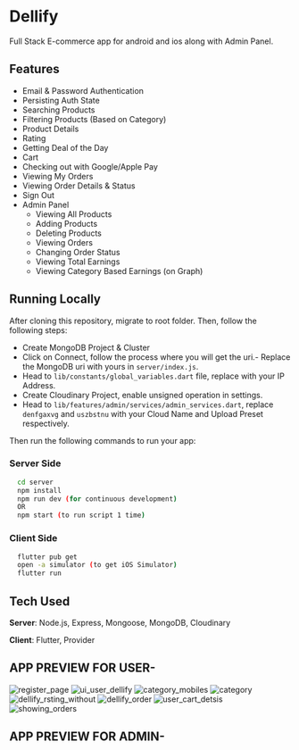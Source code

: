 # Dellify

Full Stack E-commerce app for android and ios  along with Admin Panel.

## Features
- Email & Password Authentication
- Persisting Auth State
- Searching Products
- Filtering Products (Based on Category)
- Product Details
- Rating
- Getting Deal of the Day
- Cart
- Checking out with Google/Apple Pay
- Viewing My Orders
- Viewing Order Details & Status
- Sign Out
- Admin Panel
    - Viewing All Products
    - Adding Products
    - Deleting Products
    - Viewing Orders
    - Changing Order Status
    - Viewing Total Earnings
    - Viewing Category Based Earnings (on Graph)


## Running Locally
After cloning this repository, migrate to root folder. Then, follow the following steps:
- Create MongoDB Project & Cluster
- Click on Connect, follow the process where you will get the uri.- Replace the MongoDB uri with yours in ```server/index.js```.
- Head to ```lib/constants/global_variables.dart``` file, replace <yourip> with your IP Address. 
- Create Cloudinary Project, enable unsigned operation in settings.
- Head to ```lib/features/admin/services/admin_services.dart```, replace ```denfgaxvg``` and ```uszbstnu``` with your Cloud Name and Upload Preset respectively.

Then run the following commands to run your app:

### Server Side
```bash
  cd server
  npm install
  npm run dev (for continuous development)
  OR
  npm start (to run script 1 time)
```

### Client Side
```bash
  flutter pub get
  open -a simulator (to get iOS Simulator)
  flutter run
```

## Tech Used
**Server**: Node.js, Express, Mongoose, MongoDB, Cloudinary

**Client**: Flutter, Provider
    
## APP PREVIEW FOR USER-
![register_page](https://github.com/Adasv9423/dellify/assets/76847225/69cc433b-cc22-46a2-ac5b-aade2d2e1874)
![ui_user_dellify](https://github.com/Adasv9423/dellify/assets/76847225/27ae4a1a-58d2-4493-b35a-b2cc1a29bb70)
![category_mobiles](https://github.com/Adasv9423/dellify/assets/76847225/a69cd9f5-7305-492d-b4a2-64024073138c)
![category](https://github.com/Adasv9423/dellify/assets/76847225/3b698cf8-4d2c-47fa-b44d-0e5cd9910f6c)
![dellify_rsting_without](https://github.com/Adasv9423/dellify/assets/76847225/a7d5e18a-2e80-44f6-ae61-c5f02dc766b1)
![dellify_order](https://github.com/Adasv9423/dellify/assets/76847225/ea8ad27a-1ce6-45a8-9875-6e5f81df7d93)
![user_cart_detsis](https://github.com/Adasv9423/dellify/assets/76847225/a15188b2-4471-47ed-a3c4-b40e8c87d23f)
![showing_orders](https://github.com/Adasv9423/dellify/assets/76847225/3ddf5e2d-c9eb-4fae-9df3-4061ed883baa)

## APP PREVIEW FOR ADMIN-



